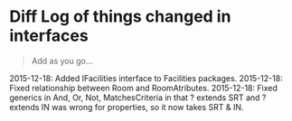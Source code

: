 # Diff Log of things changed in interfaces

> Add as you go...

2015-12-18: Added IFacilities interface to Facilities packages.
2015-12-18: Fixed relationship between Room and RoomAtributes.
2015-12-18: Fixed generics in And, Or, Not, MatchesCriteria in that ? extends SRT and ? extends IN was wrong for properties, so it now takes SRT & IN.